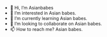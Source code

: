 - 👋 Hi, I’m Asianbabes
- 👀 I’m interested in Asian babes.
- 🌱 I’m currently learning Asian babes.
- 💞️ I’m looking to collaborate on Asian babes.
- 📫 How to reach me? Asian babes.

<!---
hey-asianbabes/hey-asianbabes is a ✨ special ✨ repository because its `README.md` (this file) appears on your GitHub profile.
You can click the Preview link to take a look at your changes.
--->
